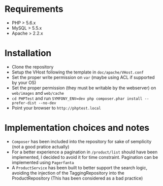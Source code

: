 # Requirements

* PHP > 5.6.x
* MySQL > 5.5.x
* Apache > 2.2.x

# Installation

* Clone the repository
* Setup the VHost following the template in `doc/apache/VHost.conf`
* Set the proper write permission on `var` (maybe using ACL if supported by your OS)
* Set the proper permission (they must be writable by the webserver) on `web/images` and `web/cache`
* `cd PHPTest` and run `SYMFONY_ENV=dev php composer.phar install --prefer-dist --no-dev`
* Point your browser to `http://phptest.local`

# Implementation choices and notes

* `Composer` has been included into the repository for sake of semplicity (not a good pratice actually)
* For a better experience a pagination in `/product/list` should have been implemented, I decided to avoid it for time constraint. Pagination can be implemented using `Pagerfanta`
* A `ProductService` has been built to better support the search logic, avoiding the injection of the TaggingRepository into the ProductRepository (This has been considered as a bad practice)
 